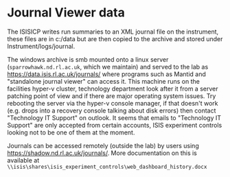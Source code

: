 # Journal Viewer data

The ISISICP writes run summaries to an XML journal file on the instrument, these files are in c:/data but are then copied to the archive and stored under Instrument/logs/journal. 

The windows archive is smb mounted onto a linux server (`sparrowhawk.nd.rl.ac.uk`, which we maintain) and served to the lab as https://data.isis.rl.ac.uk/journals/ where programs such as Mantid and "standalone journal viewer" can access it. This machine runs on the facilities hyper-v cluster, technology department look after it from a server patching point of view and if there are major operating system issues. Try rebooting the server via the hyper-v console manager, if that doesn't work (e.g. drops into a recovery console talking about disk errors) then contact "Technology IT Support" on outlook. It seems that emails to "Technology IT Support" are only accepted from certain accounts, ISIS experiment controls looking not to be one of them at the moment.

Journals can be accessed remotely (outside the lab) by users using https://shadow.nd.rl.ac.uk/journals/. More documentation on this is available at `\\isis\shares\isis_experiment_controls\web_dashboard_history.docx`

